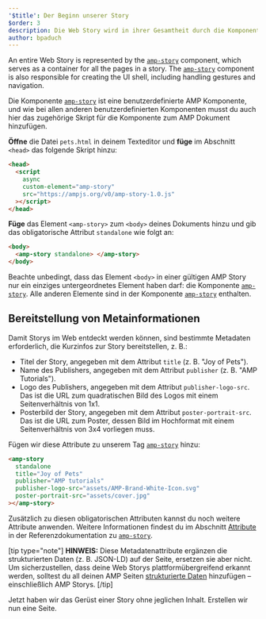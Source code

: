 ```yaml
---
'$title': Der Beginn unserer Story
$order: 3
description: Die Web Story wird in ihrer Gesamtheit durch die Komponente "amp-story" repräsentiert, welche als Container für alle Seiten der Story dient. Die Komponente amp-story ist außerdem verantwortlich für …
author: bpaduch
---
```


An entire Web Story is represented by the [`amp-story`](../../../../documentation/components/reference/amp-story.md) component, which serves as a container for all the pages in a story. The [`amp-story`](../../../../documentation/components/reference/amp-story.md) component is also responsible for creating the UI shell, including handling gestures and navigation.

Die Komponente [`amp-story`](../../../../documentation/components/reference/amp-story.md) ist eine benutzerdefinierte AMP Komponente, und wie bei allen anderen benutzerdefinierten Komponenten musst du auch hier das zugehörige Skript für die Komponente zum AMP Dokument hinzufügen.

**Öffne** die Datei `pets.html` in deinem Texteditor und **füge** im Abschnitt `<head>` das folgende Skript hinzu:

```html
<head>
  <script
    async
    custom-element="amp-story"
    src="https://ampjs.org/v0/amp-story-1.0.js"
  ></script>
</head>
```

**Füge** das Element `<amp-story>` zum `<body>` deines Dokuments hinzu und gib das obligatorische Attribut `standalone` wie folgt an:

```html
<body>
  <amp-story standalone> </amp-story>
</body>
```

Beachte unbedingt, dass das Element `<body>` in einer gültigen AMP Story nur ein einziges untergeordnetes Element haben darf: die Komponente [`amp-story`](../../../../documentation/components/reference/amp-story.md). Alle anderen Elemente sind in der Komponente [`amp-story`](../../../../documentation/components/reference/amp-story.md) enthalten.

## Bereitstellung von Metainformationen

Damit Storys im Web entdeckt werden können, sind bestimmte Metadaten erforderlich, die Kurzinfos zur Story bereitstellen, z. B.:

- Titel der Story, angegeben mit dem Attribut `title` (z. B. "Joy of Pets").
- Name des Publishers, angegeben mit dem Attribut `publisher` (z. B. "AMP Tutorials").
- Logo des Publishers, angegeben mit dem Attribut `publisher-logo-src`. Das ist die URL zum quadratischen Bild des Logos mit einem Seitenverhältnis von 1x1.
- Posterbild der Story, angegeben mit dem Attribut `poster-portrait-src`. Das ist die URL zum Poster, dessen Bild im Hochformat mit einem Seitenverhältnis von 3x4 vorliegen muss.

Fügen wir diese Attribute zu unserem Tag [`amp-story`](../../../../documentation/components/reference/amp-story.md) hinzu:

```html
<amp-story
  standalone
  title="Joy of Pets"
  publisher="AMP tutorials"
  publisher-logo-src="assets/AMP-Brand-White-Icon.svg"
  poster-portrait-src="assets/cover.jpg"
></amp-story>
```

Zusätzlich zu diesen obligatorischen Attributen kannst du noch weitere Attribute anwenden. Weitere Informationen findest du im Abschnitt [Attribute](../../../../documentation/components/reference/amp-story.md#attributes) in der Referenzdokumentation zu [`amp-story`](../../../../documentation/components/reference/amp-story.md).

[tip type="note"] **HINWEIS:** Diese Metadatenattribute ergänzen die strukturierten Daten (z. B. JSON-LD) auf der Seite, ersetzen sie aber nicht. Um sicherzustellen, dass deine Web Storys plattformübergreifend erkannt werden, solltest du all deinen AMP Seiten [strukturierte Daten](../../../../documentation/guides-and-tutorials/optimize-measure/discovery.md#integrate-with-third-party-platforms-through-additional-metadata) hinzufügen – einschließlich AMP Storys. [/tip]

Jetzt haben wir das Gerüst einer Story ohne jeglichen Inhalt. Erstellen wir nun eine Seite.
